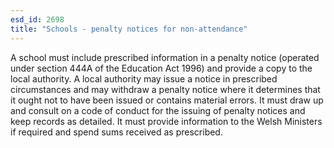 ```yaml
---
esd_id: 2698
title: "Schools - penalty notices for non-attendance"
---
```


A school must include prescribed information in a penalty notice (operated under section 444A of the Education Act 1996) and provide a copy to the local authority.  A local authority may issue a notice in prescribed circumstances and may withdraw a penalty notice where it determines that it ought not to have been issued or contains material errors. It must draw up and consult on a code of conduct for the issuing of penalty notices and keep records as detailed. It must provide information to the Welsh Ministers if required and spend sums received as prescribed.

